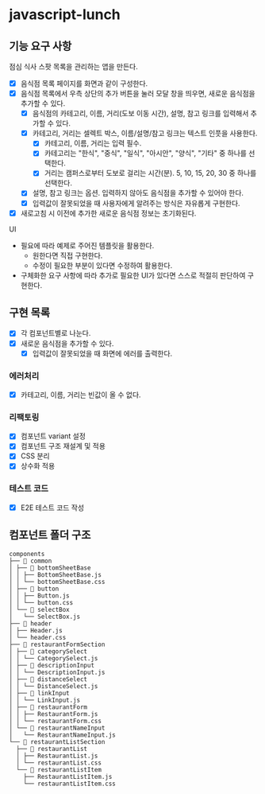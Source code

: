 # javascript-lunch

## 기능 요구 사항

점심 식사 스팟 목록을 관리하는 앱을 만든다.

- [x] 음식점 목록 페이지를 화면과 같이 구성한다.
- [x] 음식점 목록에서 우측 상단의 추가 버튼을 눌러 모달 창을 띄우면, 새로운 음식점을 추가할 수 있다.
  - [x] 음식점의 카테고리, 이름, 거리(도보 이동 시간), 설명, 참고 링크를 입력해서 추가할 수 있다.
  - [x] 카테고리, 거리는 셀렉트 박스, 이름/설명/참고 링크는 텍스트 인풋을 사용한다.
    - [x] 카테고리, 이름, 거리는 입력 필수.
    - [x] 카테고리는 "한식", "중식", "일식", "아시안", "양식", "기타" 중 하나를 선택한다.
    - [x] 거리는 캠퍼스로부터 도보로 걸리는 시간(분). 5, 10, 15, 20, 30 중 하나를 선택한다.
  - [x] 설명, 참고 링크는 옵션. 입력하지 않아도 음식점을 추가할 수 있어야 한다.
  - [x] 입력값이 잘못되었을 때 사용자에게 알려주는 방식은 자유롭게 구현한다.
- [x] 새로고침 시 이전에 추가한 새로운 음식점 정보는 초기화된다.

UI

- 필요에 따라 예제로 주어진 템플릿을 활용한다.
  - 원한다면 직접 구현한다.
  - 수정이 필요한 부분이 있다면 수정하여 활용한다.
- 구체화한 요구 사항에 따라 추가로 필요한 UI가 있다면 스스로 적절히 판단하여 구현한다.

## 구현 목록

- [x] 각 컴포넌트별로 나눈다.
- [x] 새로운 음식점을 추가할 수 있다.
  - [x] 입력값이 잘못되었을 때 화면에 에러를 출력한다.

### 에러처리

- [x] 카테고리, 이름, 거리는 빈값이 올 수 없다.

### 리팩토링

- [x] 컴포넌트 variant 설정
- [x] 컴포넌트 구조 재설계 및 적용
- [x] CSS 분리
- [x] 상수화 적용

### 테스트 코드

- [x] E2E 테스트 코드 작성

## 컴포넌트 폴더 구조

```
components
├── 📂 common
│ ├── 📂 bottomSheetBase
│ │ ├── BottomSheetBase.js
│ │ └── bottomSheetBase.css
│ ├── 📂 button
│ │ ├── Button.js
│ │ └── button.css
│ └── 📂 selectBox
│   └── SelectBox.js
├── 📂 header
│ ├── Header.js
│ └── header.css
├── 📂 restaurantFormSection
│ ├── 📂 categorySelect
│ │ └── CategorySelect.js
│ ├── 📂 descriptionInput
│ │ └── DescriptionInput.js
│ ├── 📂 distanceSelect
│ │ └── DistanceSelect.js
│ ├── 📂 linkInput
│ │ └── LinkInput.js
│ ├── 📂 restaurantForm
│ │ ├── RestaurantForm.js
│ │ └── restaurantForm.css
│ └── 📂 restaurantNameInput
│   └── RestaurantNameInput.js
└── 📂 restaurantListSection
  ├── 📂 restaurantList
  │ ├── RestaurantList.js
  │ └── restaurantList.css
  └── 📂 restaurantListItem
    ├── RestaurantListItem.js
    └── restaurantListItem.css
```
